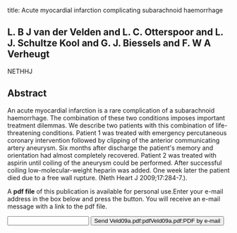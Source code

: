 title: Acute myocardial infarction complicating subarachnoid haemorrhage

## L. B J van der Velden and L. C. Otterspoor and L. J. Schultze Kool and G. J. Biessels and F. W A Verheugt
NETHHJ


## Abstract
An acute myocardial infarction is a rare complication of a subarachnoid haemorrhage. The combination of these two conditions imposes important treatment dilemmas. We describe two patients with this combination of life-threatening conditions. Patient 1 was treated with emergency percutaneous coronary intervention followed by clipping of the anterior communicating artery aneurysm. Six months after discharge the patient's memory and orientation had almost completely recovered. Patient 2 was treated with aspirin until coiling of the aneurysm could be performed. After successful coiling low-molecular-weight heparin was added. One week later the patient died due to a free wall rupture. (Neth Heart J 2009;17:284-7.).

A <b>pdf file</b> of this publication is available for personal use.Enter your e-mail address in the box below and press the button. You will receive an e-mail message with a link to the pdf file.
<form action="sender.php">  <input type="text" name="email">  <input type="submit" value="Send Veld09a.pdf:pdfVeld09a.pdf:PDF by e-mail"></form>